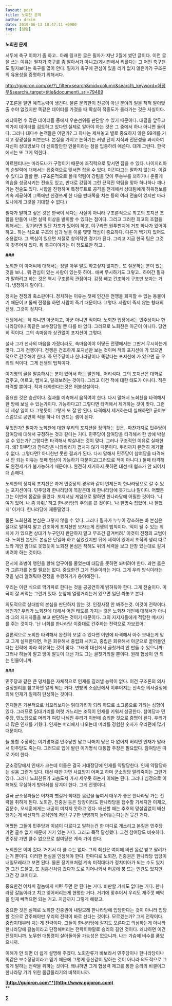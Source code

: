 ```yaml
---
layout: post
title: 노회찬 문제
author: drkim
date: 2010-06-13 18:47:11 +0900
tags: [컬럼]
---
```

**노회찬 문제**



서두에 축구 이야기 좀 하고.. 아래 링크한 글은 필자가 지난 2월에 썼던 글이다. 이런 글을 쓰는 이유는 필자가 축구를 좀 알아서가 아니고(게시판에서 리플다는 그 어떤 축구팬도 필자보다는 축구를 많이 안다. 필자가 축구에 관심이 있을 리가 없지 않은가?) 구조론의 유용성을 증명하기 위해서다.



http://gujoron.com/xe/?\_filter=search&mid=column&search\_keyword=허정무&search\_target=title&document\_srl=79489



구조론을 알면 예측능력이 생긴다. 물론 문외한이 전공이 아닌 분야의 일을 척척 알아맞출 수야 없겠지만 똑같은 데이터를 가졌을 때 확실히 적중도가 올라가는 것은 사실이다. 



왜냐하면 수 많은 데이터들 중에서 우순선위를 판단할 수 있기 때문이다. 대결을 앞두고 백가지 데이터를 검토하고 있다면 실제로 알아야 하는 것은 그 중에서 하나 아니면 둘이다. 그러나 대다수 논객들은 어떤가? 그 하나는 제쳐놓고 별로 중요하지 않은 99개를 가지고 장광설을 퍼붓는다. 본질을 가지고 논하기는 커녕 단지 지식과 전문성을 과시하여 자신이 상대방보다 더 신뢰할만한 인물이라는 점을 입증하려 애쓴다. 대개 그런다. 한국에서는 또 그게 먹힌다.



아르헨티나는 마라도나가 구멍이기 때문에 조직력으로 맞서면 잡을 수 있다. 나이지리아의 순발력에 대해서는 집중력으로 맞서면 잡을 수 있다. 이긴다고는 말하지 않는다. 이길 수 있다고 말할 뿐. (구조론적으로 볼때 약팀이 강팀을 맞아 무승부를 꾀하거나 운좋게 역습을 성공시키는 전술도 있고, 반대로 강팀이 그런 끈덕진 약팀을 맞아 하나하나 깨나가는 전술도 있다. 시합을 진행하며 특정루트로 공격을 전개해서 상대팀에게 허위정보를 계속 제공하여 그쪽에만 신경쓰게 한 다음 반대쪽을 치는 등의 여러 전술이 있지만 마라도나에게 그것을 기대할 수 없다.)



필자가 말하고 싶은 것은 한국이 세다는 사실이 아니라 구조론적으로 최고의 포지션 조합을 만들어 내면 실력 이상을 발휘할 수 있다는 점이다. 그리고 그러한 최고의 조합을 위해서는.. 장기라면 일단 차포가 있어야 하고, 야구라면 원투펀치에 거포 하나가 있어야 하고.. 하는 식으로 구조의 심과 날을 이룰 몇몇 핵심이 중요하다. 다른거 백가지 있어도 소용없다. 그 핵심이 있으면 저절로 창의적인 경기가 된다. 그리고 지금 한국 팀은 그것이 갖추어져 있다. 뭐 축구이야기는 이 정도로만 하고..



**###**



노회찬 이 아저씨에 대해서는 정말 아무 말도 하고싶지 않지만.. 또 질문하는 분이 있는 것을 보니.. 뭐 관심이 있는 사람이 있는듯 하여.. 애써 무시하기도 그렇고.. 하여간 필자가 말하려고 하는 것은 역시 구조론적 관점이다. 감정 빼고 건조하게 구조만 보자는 거다. 냉정하게 말이다.



정치는 전쟁의 축소판이다. 정치하는 이유는 첫째 인간은 전쟁을 회피할 수 없는 동물이기 때문이고 둘째 전쟁을 하면 사람이 죽기 때문이다. 그렇다. 사람이 죽지 않는 형태의 전쟁. 그것이 정치다. 



전쟁에서는 적 아니면 아군이고, 아군 아니면 적이다. 노회찬 입장에서는 민주당이나 한나라당이나 똑같은 보수정당일 뿐 다를 바 없다. 그러므로 노회찬은 아군이 아니다. 당연히 적이다. 그의 속마음과 상관없이 포지션이 그렇다.



설사 그가 천사의 마음을 가졌더라도, 속마음이야 어떻든 전쟁에서는 그딴거 무시하는게 맞다. 그게 전쟁이다. 전쟁은 건조하게 포지션만 보는 것이며 적의 포지션에 가 있으면 적으로 간주해야 한다. 즉 민주당이나 한나라당이나 똑같다는 포지션에 가 있으면 곧 우리의 적이다. 그게 전쟁의 법칙이다.



이기명의 글을 말씀하시는 분이 있어서 하는 말인데.. 어리석다. 그의 포지션은 대화로 겁주고, 어르고, 뺨치고, 달래보려는 것이다. 그리고 이건 적에 대한 태도가 아니다. 적은 타격할 뿐이다. 적과 대화한다는것은 어불성설이다.



중요한 것은 승산이다. 결과를 예측해서 움직여야 한다. 다시 말해서 노회찬을 타격해서 한 방에 보낼 수 있는가이다. 가능하다고? 그렇다면 타격해서 제거하는 것이 맞다. 그런데 세상 일이 다 그렇듯이 그렇게 또 잘 안 된다. 타격해서 제거하는데 실패하면? 긁어부스럼으로 공연히 적을 하나 더 만드는 셈이 된다.



무엇인가? 필자가 노회찬에 대한 우리의 포지션을 정의하는 것은.. 마찬가지로 민주당이 참여당에 대해서 규정하는 것과 같다는 거다. 민주당이 참여당을 타격해서 한 방에 박살낼 수 있는가? 그렇다면 타격해서 박살내는 것이 맞다. 그러나 구조적인 이유로 실패한다. 왜? 민주당과 참여당은 나와바리가 겹치지 않기 때문이다. 뿌리까지 완전히 제거할 수 없다. 그렇다면? 아니한만 못한 결과가 된다. 다시 말해서 민주당이 참여당을 타격해서 안 되는 이유는 첫째 협상이 가능하기 때문이고(그러므로 적이 아니다.) 둘째 타격해도 완전제거가 불가능하기 때문이다. 완전히 제거하지 못하면 대선 때 협조가 안 되어서 더 손해다.



노회찬의 정치적 포지션은 과거 민중당의 경우와 같이 언제든지 한나라당으로 갈 수 있는 포지션이다. 민주당과 한나라당이 똑같은데 왜 한나라당에 못가느냐 말이다. 어쨌든 그는 이번에 몸값을 올렸다. 포지셔닝 게임으로 말하면 한나라당에 어필한 것이다. ‘나 여기 있어. 나 좀 봐줘.’ 하고 한나라당의 주의를 끈 것이다. ‘나 한명숙 잡았어. 나 잘했지’ 이거다. 한나라당에 재롱떨었다.



물론 노회찬의 본심은 그렇지 않을 수 있다. 그러나 필자가 누누이 강조하는 바 본심은 절대로 말하지 말고 건조하게 포지션만 보자는게 전쟁의 법칙이다. ‘적이 될 수 있는 위치에 가 있으면 상대가 누구인지 판단하지 말고 무조건 갈겨버려.’ 이것이 전쟁의 교범이다. 노회찬 본인도 본심은 단일화 하고 싶었겠지만 뒤에 세력이 있어서 조직의 생리 따르느라 개인 맘대로 못했듯이 노회찬 본심은 착해도 뒤의 세력을 보고 탄창 있는대로 갈겨버려야 하는 것이다.



전시에 초병이 행인을 향해 암구어를 물었는데 대답을 못하면 쏴버려야 한다. 과연 옳은가 그른가를 논할 필요는 없다. 중요한건 그게 전술이라는 거다. 그게 우리 방식이라는 것을 널리 알려둬야 전쟁을 수행하기가 용이해진다. 



우리는 이런 식으로 막가파로 한다는 것을 공공연하게 밝혀둬야 한다. 그게 전술이다. 미국이 잘 써먹는 그런거 있다. 눈앞에 얼쩡거리는거 있으면 일단 쏴놓고 본다. 



의도적으로 상대방의 본심을 판단하지 않는 것. 인정사정 안 봐주는것. 이것이 전략이다. 왜인가? 우리가 노회찬에 대해서 어떤 태도를 가지는 것은 노회찬 개인에 대해서가 아니라 그의 지지자들을 보고 판단하는 것이기 때문이다. 그의 지지자들에게 적합한 메시지를 주는 것이다. '난 너희를 한나라당 이중대로 간주하는 전략으로 가보겠어.' 



결론적으로 노회찬 타격해서 완전히 보낼 수 있다면 이번에 타격해서 아주 보내는게 맞고 그게 실패한다면, 적은 회유해서 중립화 시키고, 중립은 회유해서 아군으로 끌어들인다는 전략에 따라 회유하는 것이 맞다. 그래야 대선에서 골칫거리 안 만들 수 있으니까. 그러나 하늘이 알고 땅이 알듯이 대선 가도 그는 골칫거리일 뿐이다. 원래 협상이 안 되는 인물이니까.



**###**



민주당과 같은 큰 덩치들은 자체적으로 인재를 길러낼 능력이 없다. 이건 구조론의 의사결정원리를 참고하면 알게 되는 거다. 변방의 소집단에서 이루어지는 신속한 의사결정에 의해 인재가 일제히 탄생하는 것이다. 



인재들은 기본적으로 쇠꼬리보다는 닭대가리가 되려 하므로 소그룹으로 가려는 성향이 있다. 그러므로 닭대가리를 여럿 거느리는 조직이 인재를 키워서 성공한다. 참여당과 민주당, 민노당으로 머리가 여럿 나눠진 우리가 이번에 승리한 것으로 증명이 된다. 우리가 더 많은 인재를 키웠다. 인재는 머리에서 나오는데 머리를 경험한 숫자가 우리편에 많기 때문이다.



늘 통합 주장하는 이기명처럼 민주당만 남고 나머지 당은 다 없어져 버리면 인재가 말라서 민주당도 죽는다. 그러므로 입에 발린 이기명식 대통합 주장은 필요없다. 참여당은 따로 가야 한다.



군소정당에서 인재가 크는데 이들은 결국 거대정당에 인재를 약탈당한다. 인재 약탈당하는 설움 그런거 있다. 대선 때만 가면 사표방지 어쩌고 하며 군소정당 말려죽이는 그런거 있다. 그러니 노회찬류가 고슴도치 가시 세우듯 하는거 이해는 된다. 그러나 심정으로 이해해도 무심하게 방아쇠를 당겨야 한다. 그게 전쟁이다.



결국 군소정파들은 어차피 뺏길거 최대한 몸값을 높여서 대우가 좋은 한나라당 가는 전략을 취하게 된다. 노회찬, 진중권 등은 당장이라도 한나라당을 접수할 기세지만 이재오, 김문수, 오세훈에게는 내공이 미치지 못하고 있다. 배신할 때는 추호의 망설임없이 배신 땡기는게 배신자의 공식인데 저런 구구한 변명까지 늘어놓는다는건 웃긴 거다.



어쨌든 그들이 민주당과 이념이 다르다고 말하는건 한 마디로 개소리고 본질은 민주당 가면 클수 없기 때문에 거기 있는 거다. 그리고 목적 달성했다. 그건 참여당도 비슷하다. 민주당 가면 클수 없으므로 참여당은 계속 가야 한다. 



노회찬은 이미 컸다. 거기서 더 클 수는 없다. 그의 최선은 여야에 비싼 몸값 받고 팔려가는거 뿐이다. 이러한 현실을 인정해야 한다. 한마디로 노회찬, 진중권은 한나라당 입당이 내일모레라고 보면 된다. 물론 장기표처럼 계속 미적대다가 정치미아가 되는 수도 있지만 그건 드물고, 또 김홍신처럼 갔다가 도로 기어나와서 허공에 붕 뜨는 인간도 있지만 그건 걍 코미디고. 



중요한건 어차피 갈놈에게 미련 두면 안 된다는 거다. 비판할 가치도 없다는 거다. 한나라당 갈놈이라고 치고 잊어버리는게 현명한 거다. 거기에 맞추어서 우리도 재주껏 빼먹을 인재 빼먹으면 되는 거고. 지금까지 그렇게 해왔고.



중요한 것은 실제로 노회찬 진중권이 내일모레 한나라당에 입당한다는 것이 아니라 입당할 것으로 간주해야만 우리의 전략이 바로 선다는 것이다. 모르겠는가? 그게 전략이다. 중립지대부터 치는게 전략이다. 그들이 한나라당에 갈지도 모른다고 의심하는게 아니라 한나라당에 갈놈이라고 단정해버리는 전략이야말로 승리의 길인 것이다. 왜냐하면 이건 전쟁이니까. 노무현 대통령이 살아돌아올 가능성은 없으니까. 나는 가슴에 비수를 품었으니까.



이해가 안 되면 더 쉽게 설명해 주겠다. 노회찬류가 바보라서 민주당이나 한나라당이나 똑같은 보수정당이라고 믿기 때문에 그렇게 등신같이 말하는 것이 아니라 의도적으로 그렇게 말하는 전략을 취하는 것이다. 왜냐하면 그게 협상력 제고를 통한 승리의 비결이고 한나라당 가기 위한 몸값올리기의 비책이니까.









[**http://gujoron.com**](http://www.gujoron.com)**  
** 

**∑**